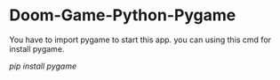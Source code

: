 # Doom-Game-Python-Pygame


You have to import pygame to start this app. you can using this cmd for install pygame.

*pip install pygame*
